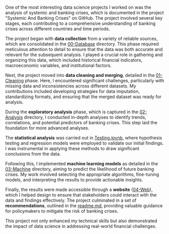 One of the most interesting data science projects I worked on was the analysis of systemic and banking crises, which is documented in the project "Systemic And Banking Crises" on GitHub. The project involved several key stages, each contributing to a comprehensive understanding of banking crises across different countries and time periods.

The project began with **data collection** from a variety of reliable sources, which are consolidated in the [00-Database](https://github.com/1145267383/Systemic-And-Banking-Crises/tree/master/00-Database) directory. This phase required meticulous attention to detail to ensure that the data was both accurate and relevant for the subsequent analysis. I played a crucial role in gathering and organizing this data, which included historical financial indicators, macroeconomic variables, and institutional factors.

Next, the project moved into **data cleaning and merging**, detailed in the [01-Cleaning](https://github.com/1145267383/Systemic-And-Banking-Crises/tree/master/01-Cleaning) phase. Here, I encountered significant challenges, particularly with missing data and inconsistencies across different datasets. My contributions included developing strategies for data imputation, standardizing formats, and ensuring that the merged dataset was ready for analysis.

During the **exploratory analysis** phase, which is captured in the [02-Analysis](https://github.com/1145267383/Systemic-And-Banking-Crises/tree/master/02-Analysis) directory, I conducted in-depth analyses to identify trends, correlations, and potential predictors of banking crises. This step laid the foundation for more advanced analyses.

The **statistical analysis** was carried out in [Testing.ipynb](https://github.com/1145267383/Systemic-And-Banking-Crises/blob/master/02-Analysis/Testing.ipynb), where hypothesis testing and regression models were employed to validate our initial findings. I was instrumental in applying these methods to draw significant conclusions from the data.

Following this, I implemented **machine learning models** as detailed in the [03-Machine](https://github.com/1145267383/Systemic-And-Banking-Crises/tree/master/03-Machine) directory, aiming to predict the likelihood of future banking crises. My work involved selecting the appropriate algorithms, fine-tuning models, and interpreting the results to provide actionable insights.

Finally, the results were made accessible through a **website** ([04-Web](https://github.com/1145267383/Systemic-And-Banking-Crises/tree/master/04-Web)), which I helped design to ensure that stakeholders could interact with the data and findings effectively. The project culminated in a set of **recommendations**, outlined in the [readme.md](https://github.com/1145267383/Systemic-And-Banking-Crises/blob/master/readme.md), providing valuable guidance for policymakers to mitigate the risk of banking crises.

This project not only enhanced my technical skills but also demonstrated the impact of data science in addressing real-world financial challenges.
